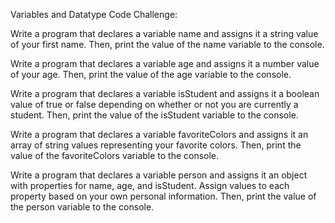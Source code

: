Variables and Datatype Code Challenge: 

Write a program that declares a variable name and assigns it a string value of your first name. Then, print the value of the name variable to the console.

Write a program that declares a variable age and assigns it a number value of your age. Then, print the value of the age variable to the console.

Write a program that declares a variable isStudent and assigns it a boolean value of true or false depending on whether or not you are currently a student. Then, print the value of the isStudent variable to the console.

Write a program that declares a variable favoriteColors and assigns it an array of string values representing your favorite colors. Then, print the value of the favoriteColors variable to the console.

Write a program that declares a variable person and assigns it an object with properties for name, age, and isStudent. Assign values to each property based on your own personal information. Then, print the value of the person variable to the console.
